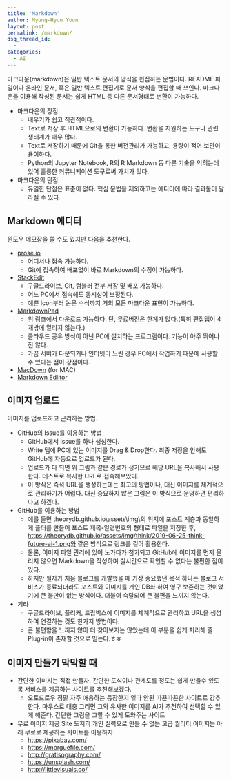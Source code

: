 ```yaml
---
title: 'Markdown'
author: Myung-Hyun Yoon
layout: post
permalink: /markdown/
dsq_thread_id:
  - 
categories:
  - AI
---
```


마크다운(markdown)은 일반 텍스트 문서의 양식을 편집하는 문법이다. 
README 파일이나 온라인 문서, 혹은 일반 텍스트 편집기로 문서 양식을 편집할 때 쓰인다. 
마크다운을 이용해 작성된 문서는 쉽게 HTML 등 다른 문서형태로 변환이 가능하다. <!--more-->

* 마크다운의 장점
  + 배우기가 쉽고 직관적이다.
  + Text로 저장 후 HTML으로의 변환이 가능하다. 변환을 지원하는 도구나 관련 생태계가 매우 많다.
  + Text로 저장하기 때문에 Git을 통한 버전관리가 가능하고, 용량이 적어 보관이 용이하다.
  + Python의 Jupyter Notebook, R의 R Markdown 등 다른 기술을 익히는데 있어 훌륭한 커뮤니케이션 도구로써 가치가 있다.
* 마크다운의 단점
  + 유일한 단점은 표준이 없다. 핵심 문법을 제외하고는 에디터에 따라 결과물이 달라질 수 있다.

## Markdown 에디터
윈도우 메모장을 쓸 수도 있지만 다음을 추천한다.
* [prose.io][1]
  + 어디서나 접속 가능하다.
  + Git에 접속하여 배포없이 바로 Markdown의 수정이 가능하다.
* [StackEdit][2]
  + 구글드라이브, Git, 텀블러 전부 저장 및 배포 가능하다.
  + 어느 PC에서 접속해도 동시성이 보장된다.
  + 예쁜 Icon부터 논문 수식까지 거의 모든 마크다운 표현이 가능하다.
* [MarkdownPad][3]
  + 위 링크에서 다운로드 가능하다. 단, 무료버전은 한계가 많다.(특히 편집탭이 4개밖에 열리지 않는다.)
  + 클라우드 공유 방식이 아닌 PC에 설치하는 프로그램이다. 기능이 아주 뛰어나진 않다.
  + 가끔 서버가 다운되거나 인터넷이 느린 경우 PC에서 작업하기 때문에 사용할 수 있다는 점이 장점이다.
* [MacDown][4] (for MAC)
* [Markdown Ediitor][5]

## 이미지 업로드
이미지를 업로드하고 곤리하는 방법.
* GitHub의 Issue를 이용하는 방법
  + GitHub에서 Issue를 하나 생성한다.
  + Write 탭에 PC에 있는 이미지를 Drag & Drop한다. 최종 저장을 안해도 GitHub에 자동으로 업로드가 된다.
  + 업로드가 다 되면 위 그림과 같은 경로가 생기므로 해당 URL을 복사해서 사용한다. 테스트로 복사한 URL로 접속해보았다.
  + 이 방식은 즉석 URL을 생성하는데는 최고의 방법이나, 대신 이미지를 체계적으로 관리하기가 어렵다. 대신 중요하지 않은 그림은 이 방식으로 운영하면 편리하다고 하겠다.
* GitHub를 이용하는 방법
  + 예를 들면 theorydb.github.io\assets\img\의 위치에 포스트 계층과 동일하게 폴더를 만들어 포스트 제목-일련번호의 형태로 파일을 저장한 후, https://theorydb.github.io/assets/img/think/2019-06-25-think-future-ai-1.png와 같은 방식으로 링크를 걸어 활용한다.
  + 물론, 이미지 파일 관리에 있어 노가다가 첨가되고 GitHub에 이미지를 먼저 올리지 않으면 Markdown을 작성하며 실시간으로 확인할 수 없다는 불편한 점이 있다.
  + 하지만 필자가 처음 블로그를 개발했을 때 가장 중요했던 목적 하나는 블로그 서비스가 종료되더라도 포스트와 이미지를 개인 DB화 하여 영구 보존하는 것이었기에 큰 불만이 없는 방식이다. 더불어 숙달되어 큰 불편을 느끼지 않는다.
* 기타
  + 구글드라이브, 플리커, 드랍박스에 이미지를 체계적으로 관리하고 URL을 생성하여 연결하는 것도 한가지 방법이다.
  + 큰 불편함을 느끼지 않아 더 찾아보지는 않았는데 이 부분을 쉽게 처리해 줄 Plug-in이 존재할 것으로 믿는다.ㅎㅎ

## 이미지 만들기 막막할 때
* 간단한 이미지는 직접 만들자.
간단한 도식이나 관계도를 정도는 쉽게 만들수 있도록 서비스를 제공하는 사이트를 추천해보겠다.
  + 오토드로우
정말 자주 애용하는 등장한지 얼마 안된 따끈따끈한 사이트로 강추한다. 마우스로 대충 그리면 그와 유사한 이미지를 AI가 추천하여 선택할 수 있게 해준다.
간단한 그림을 그릴 수 있게 도와주는 사이트
* 무료 이미지 제공 Site
도저히 개인 실력으로 만들 수 없는 고급 퀄리티 이미지는 아래 무료로 제공하는 사이트를 이용하자.
  + https://pixabay.com/
  + https://morguefile.com/
  + http://gratisography.com/
  + https://unsplash.com/
  + http://littlevisuals.co/


[1]: http://prose.io
[2]: http://stackedit.io
[3]: http://markdownpad.com/
[4]: https://macdown.uranusjr.com/
[5]: https://jbt.github.io/markdown-editor/
